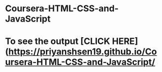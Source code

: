 # Coursera-HTML-CSS-and-JavaScript

# To see the output [CLICK HERE](https://priyanshsen19.github.io/Coursera-HTML-CSS-and-JavaScript/

